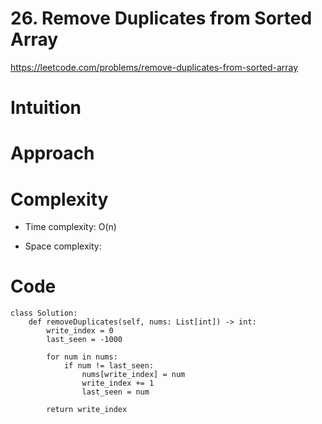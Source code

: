 # 26. Remove Duplicates from Sorted Array

https://leetcode.com/problems/remove-duplicates-from-sorted-array

# Intuition
<!-- Describe your first thoughts on how to solve this problem. -->

# Approach
<!-- Describe your approach to solving the problem. -->

# Complexity
- Time complexity: O(n)
<!-- Add your time complexity here, e.g. $$O(n)$$ -->

- Space complexity:
<!-- Add your space complexity here, e.g. $$O(n)$$ -->

# Code
```python3 []
class Solution:
    def removeDuplicates(self, nums: List[int]) -> int:
        write_index = 0
        last_seen = -1000

        for num in nums:
            if num != last_seen:
                nums[write_index] = num
                write_index += 1
                last_seen = num

        return write_index
        
```
